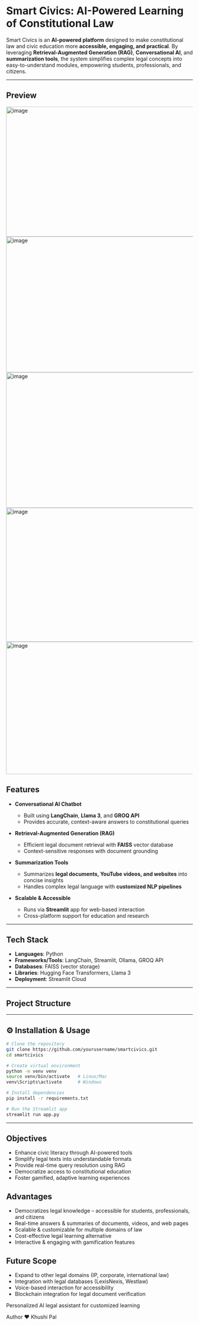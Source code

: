 # Smart Civics: AI-Powered Learning of Constitutional Law  

Smart Civics is an **AI-powered platform** designed to make constitutional law and civic education more **accessible, engaging, and practical**. By leveraging **Retrieval-Augmented Generation (RAG)**, **Conversational AI**, and **summarization tools**, the system simplifies complex legal concepts into easy-to-understand modules, empowering students, professionals, and citizens.  

---
## Preview
<img width="800" height="351" alt="image" src="https://github.com/user-attachments/assets/e8b4bc5d-97f3-47b4-bd0b-37a3ea1851b6" />
<img width="800" height="367" alt="image" src="https://github.com/user-attachments/assets/28010fcb-6a38-45eb-9cd3-5a76e248d925" />
<img width="800" height="366" alt="image" src="https://github.com/user-attachments/assets/232678f2-0e22-4b2b-a5e9-1683a95b5b23" />
<img width="800" height="362" alt="image" src="https://github.com/user-attachments/assets/b4843351-08b1-4670-acdf-580eb84db933" />
<img width="800" height="358" alt="image" src="https://github.com/user-attachments/assets/445e5044-9aa4-4b70-8492-6276d6ab5758" />


## Features  

- **Conversational AI Chatbot**  
  - Built using **LangChain**, **Llama 3**, and **GROQ API**  
  - Provides accurate, context-aware answers to constitutional queries  

- **Retrieval-Augmented Generation (RAG)**  
  - Efficient legal document retrieval with **FAISS** vector database  
  - Context-sensitive responses with document grounding  

- **Summarization Tools**  
  - Summarizes **legal documents, YouTube videos, and websites** into concise insights  
  - Handles complex legal language with **customized NLP pipelines**  

- **Scalable & Accessible**  
  - Runs via **Streamlit** app for web-based interaction  
  - Cross-platform support for education and research  

---

##  Tech Stack  

- **Languages**: Python  
- **Frameworks/Tools**: LangChain, Streamlit, Ollama, GROQ API  
- **Databases**: FAISS (vector storage)  
- **Libraries**: Hugging Face Transformers, Llama 3  
- **Deployment**: Streamlit Cloud  

---

## Project Structure  


---

## ⚙️ Installation & Usage  

```bash
# Clone the repository
git clone https://github.com/yourusername/smartcivics.git
cd smartcivics

# Create virtual environment
python -m venv venv
source venv/bin/activate   # Linux/Mac
venv\Scripts\activate      # Windows

# Install dependencies
pip install -r requirements.txt

# Run the Streamlit app
streamlit run app.py
```
---
## Objectives
- Enhance civic literacy through AI-powered tools
- Simplify legal texts into understandable formats
- Provide real-time query resolution using RAG
- Democratize access to constitutional education
- Foster gamified, adaptive learning experiences

## Advantages
- Democratizes legal knowledge – accessible for students, professionals, and citizens
- Real-time answers & summaries of documents, videos, and web pages
- Scalable & customizable for multiple domains of law
- Cost-effective legal learning alternative
- Interactive & engaging with gamification features

## Future Scope
- Expand to other legal domains (IP, corporate, international law)
- Integration with legal databases (LexisNexis, Westlaw)
- Voice-based interaction for accessibility
- Blockchain integration for legal document verification

Personalized AI legal assistant for customized learning

Author ❤️ Khushi Pal

